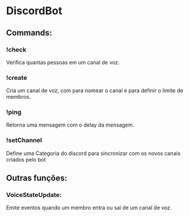 # DiscordBot

## Commands:

### !check
Verifica quantas pessoas em um canal de voz.

### !create <nome> <n>
Cria um canal de voz, com <nome> para nomear o canal e <n> para definir o limite de membros.

### !ping
Retorna uma mensagem com o delay da mensagem.

### !setChannel <id-categoria>
Define uma Categoria do discord para sincronizar com os novos canais criados pelo bot

## Outras funções:

### VoiceStateUpdate:
Emite eventos quando um membro entra ou sai de um canal de voz.